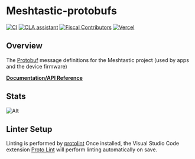 # Meshtastic-protobufs

[![CI](https://img.shields.io/github/workflow/status/meshtastic/Meshtastic-protobufs/CI?label=actions&logo=github&color=yellow)](https://github.com/meshtastic/Meshtastic-protobufs/actions/workflows/ci.yml)
[![CLA assistant](https://cla-assistant.io/readme/badge/meshtastic/Meshtastic-protobufs)](https://cla-assistant.io/meshtastic/Meshtastic-protobufs)
[![Fiscal Contributors](https://opencollective.com/meshtastic/tiers/badge.svg?label=Fiscal%20Contributors&color=deeppink)](https://opencollective.com/meshtastic/)
[![Vercel](https://img.shields.io/static/v1?label=Powered%20by&message=Vercel&style=flat&logo=vercel&color=000000)](https://vercel.com?utm_source=meshtastic&utm_campaign=oss)

## Overview

The [Protobuf](https://developers.google.com/protocol-buffers) message definitions for the Meshtastic project (used by apps and the device firmware)

**[Documentation/API Reference](https://meshtastic.org/docs/developers/protobufs/api)**

## Stats

![Alt](https://repobeats.axiom.co/api/embed/22ac2d1a4668b8a5fc7832e8800c0e528a45d78a.svg "Repobeats analytics image")

## Linter Setup
Linting is performed by [protolint](https://github.com/yoheimuta/protolint)
Once installed, the Visual Studio Code extension [Proto Lint](https://marketplace.visualstudio.com/items?itemName=Plex.vscode-protolint) will perform linting automatically on save.
